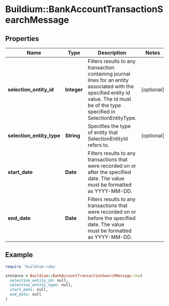 # Buildium::BankAccountTransactionSearchMessage

## Properties

| Name | Type | Description | Notes |
| ---- | ---- | ----------- | ----- |
| **selection_entity_id** | **Integer** | Filters results to any transaction containing journal lines for an entity associated with the specified entity id value. The id must be of the type specified in SelectionEntityType. | [optional] |
| **selection_entity_type** | **String** | Specifies the type of entity that SelectionEntityId refers to. | [optional] |
| **start_date** | **Date** | Filters results to any transactions that were recorded on or after the specified date. The value must be formatted as YYYY-MM-DD. |  |
| **end_date** | **Date** | Filters results to any transactions that were recorded on or before the specified date. The value must be formatted as YYYY-MM-DD. |  |

## Example

```ruby
require 'buildium-ruby'

instance = Buildium::BankAccountTransactionSearchMessage.new(
  selection_entity_id: null,
  selection_entity_type: null,
  start_date: null,
  end_date: null
)
```

